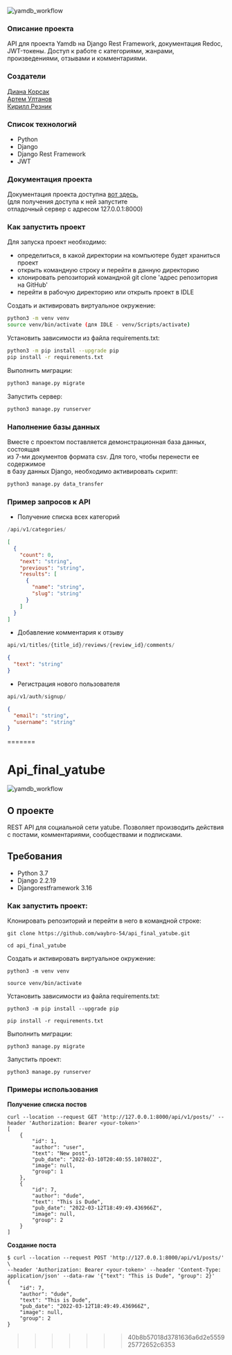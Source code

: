 ![yamdb_workflow](https://github.com/WayBro-54/yamdb_final/workflows/yamdb_workflow/badge.svg)

### Описание проекта  

API для проекта Yamdb на Django Rest Framework, документация Redoc, JWT-токены.
Доступ к работе с категориями, жанрами, произведениями, отзывами и комментариями.  

### Создатели

[Диана Корсак](https://github.com/onemi) <br>
[Артем Ултанов](https://github.com/WayBro-54) <br>
[Кирилл Резник](https://github.com/Invictus-7) <br>

### Список технологий
- Python
- Django
- Django Rest Framework
- JWT


### Документация проекта

Документация проекта доступна [вот здесь.](http://127.0.0.1:8000/redoc/) <br>
(для получения доступа к ней запустите<br>
отладочный сервер с адресом 127.0.0.1:8000)


### Как запустить проект  

Для запуска проект необходимо:<br>
- определиться, в какой директории на компьютере будет храниться проект<br>
- открыть командную строку и перейти в данную директорию<br>
- клонировать репозиторий командной git clone 'адрес репозитория на GitHub'<br>
- перейти в рабочую директорию или открыть проект в IDLE<br>

Создать и активировать виртуальное окружение:

```bash
python3 -m venv venv
source venv/bin/activate (для IDLE - venv/Scripts/activate)
```
  
Установить зависимости из файла requirements.txt:

```bash
python3 -m pip install --upgrade pip
pip install -r requirements.txt
```
  
Выполнить миграции:

```bash
python3 manage.py migrate
```
  
Запустить сервер:

```bash
python3 manage.py runserver
```

### Наполнение базы данных

Вместе с проектом поставляется демонстрационная база данных, состоящая<br> 
из 7-ми документов формата csv. Для того, чтобы перенести ее содержимое<br>
в базу данных Django, необходимо активировать скрипт:<br>
```bash
python3 manage.py data_transfer
```

  
### Пример запросов к API  

- Получение списка всех категорий

```python
/api/v1/categories/
```

```json
[
  {
    "count": 0,
    "next": "string",
    "previous": "string",
    "results": [
      {
        "name": "string",
        "slug": "string"
      }
    ]
  }
]
```

- Добавление комментария к отзыву 

```python
api/v1/titles/{title_id}/reviews/{review_id}/comments/
```

```json
{
  "text": "string"
}
```

- Регистрация нового пользователя

```python
api/v1/auth/signup/
```

```json
{
  "email": "string",
  "username": "string"
}
```
=======
# Api_final_yatube
![yamdb_workflow](https://github.com/WayBro-54/yamdb_final/workflows/yamdb_workflow/badge.svg)
## О проекте
REST API для социальной сети yatube.
Позволяет производить действия с постами, комментариями, сообществами и подписками.

## Требования
- Python 3.7 
- Django 2.2.19
- Djangorestframework 3.16

### Как запустить проект:
Клонировать репозиторий и перейти в него в командной строке:
```
git clone https://github.com/waybro-54/api_final_yatube.git
```
```
cd api_final_yatube
```
Cоздать и активировать виртуальное окружение:
```
python3 -m venv venv
```
```
source venv/bin/activate
```
Установить зависимости из файла requirements.txt:
```
python3 -m pip install --upgrade pip
```
```
pip install -r requirements.txt
```
Выполнить миграции:
```
python3 manage.py migrate
```
Запустить проект:
```
python3 manage.py runserver
```
### Примеры использования
**Получение списка постов**
```
curl --location --request GET 'http://127.0.0.1:8000/api/v1/posts/' --header 'Authorization: Bearer <your-token>'
[
    {
        "id": 1,
        "author": "user",
        "text": "New post",
        "pub_date": "2022-03-10T20:40:55.107802Z",
        "image": null,
        "group": 1
    },
    {
        "id": 7,
        "author": "dude",
        "text": "This is Dude",
        "pub_date": "2022-03-12T18:49:49.436966Z",
        "image": null,
        "group": 2
    }
]
```
**Создание поста**
```
$ curl --location --request POST 'http://127.0.0.1:8000/api/v1/posts/' \
--header 'Authorization: Bearer <your-token>' --header 'Content-Type: application/json' --data-raw '{"text": "This is Dude", "group": 2}'
{
    "id": 7,
    "author": "dude",
    "text": "This is Dude",
    "pub_date": "2022-03-12T18:49:49.436966Z",
    "image": null,
    "group": 2
}
```
>>>>>>> 40b8b57018d3781636a6d2e555925772652c6353
